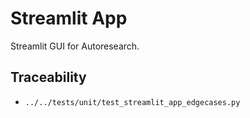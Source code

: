 # Streamlit App

Streamlit GUI for Autoresearch.

## Traceability

- `../../tests/unit/test_streamlit_app_edgecases.py`
